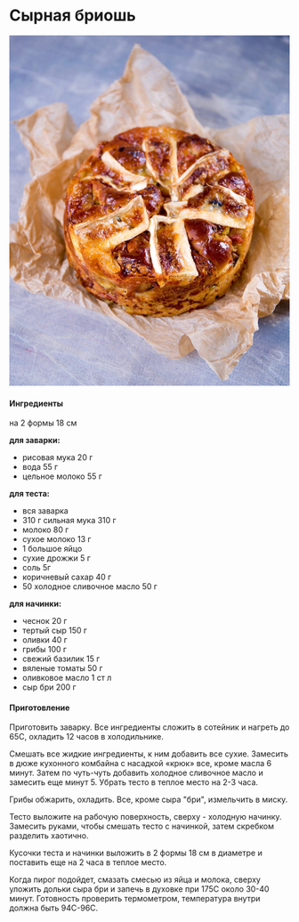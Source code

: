 ﻿---
image: ../pics/cheese-brioche.jpg
---
# Сырная бриошь

![Сырная бриошь](../pics/cheese-brioche.jpg)

#### Ингредиенты
на 2 формы 18 см

**для заварки:**
* рисовая мука 20 г
* вода 55 г
* цельное молоко 55 г

**для теста:**
* вся заварка
* 310 г сильная мука 310 г
* молоко 80 г
* сухое молоко 13 г
* 1 большое яйцо
* сухие дрожжи 5 г
* соль 5г
* коричневый сахар 40 г
* 50 холодное сливочное масло 50 г

**для начинки:**
* чеснок 20 г
* тертый сыр 150 г
* оливки 40 г
* грибы 100 г
* свежий базилик 15 г
* вяленые томаты 50 г
* оливковое масло 1 ст л
* сыр бри 200 г

#### Приготовление

Приготовить заварку. Все ингредиенты сложить в сотейник и нагреть до 65С, охладить 12
часов в холодильнике.

Смешать все жидкие ингредиенты, к ним добавить все сухие. Замесить в дюже кухонного комбайна с насадкой «крюк» все, кроме масла 6 минут. Затем по чуть-чуть добавить холодное сливочное масло и замесить еще минут 5. Убрать тесто в теплое место на 2-3 часа.

Грибы обжарить, охладить. Все, кроме сыра "бри", измельчить в миску.

Тесто выложите на рабочую поверхность, сверху - холодную начинку. Замесить руками, чтобы смешать тесто с начинкой, затем скребком разделить хаотично.

Кусочки теста и начинки выложить в 2 формы 18 см в диаметре и поставить еще на 2 часа в теплое место.

Когда пирог подойдет, смазать смесью из яйца и молока, сверху уложить дольки сыра бри и запечь в духовке при 175С около 30-40 минут. Готовность проверить термометром, температура внутри должна быть 94С-96С.